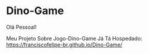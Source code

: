 # Dino-Game

Olá Pessoal!

Meu Projeto Sobre Jogo-Dino-Game Já Tá Hospedado: https://franciscofelipe-br.github.io/Dino-Game/
